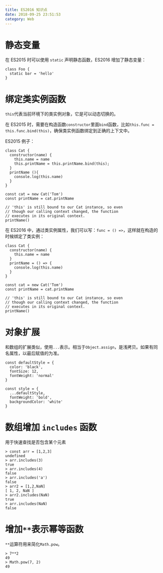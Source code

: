```yaml
---
title: ES2016 知识点
date: 2018-09-25 23:51:53
category: Web
---
```


# 静态变量

在 ES2015 时可以使用 `static` 声明静态函数，ES2016 增加了静态变量：

```
class Foo {
  static bar = 'hello'
}
```

<!-- more -->

# 绑定类实例函数

`this`代表当前环境下的类实例对象，它是可以动态切换的。

在 ES2015 时，需要在构造函数`constructor`里面`bind`函数，比如`this.func = this.func.bind(this)`，确保类实例函数绑定到正确的上下文中。

ES2015 例子：

```
class Cat {
  constructor(name) {
    this.name = name
    this.printName = this.printName.bind(this);
  }
  printName (){
    console.log(this.name)
  }
}

const cat = new Cat('Tom')
const printName = cat.printName

// 'this' is still bound to our Cat instance, so even
// though our calling context changed, the function
// executes in its original context.
printName()
```

在 ES2016 中，通过类实例属性，我们可以写：`func = () =>`，这样就在构造的时候绑定了类实例：

```
class Cat {
  constructor(name) {
    this.name = name
  }
  printName = () => {
    console.log(this.name)
  }
}

const cat = new Cat('Tom')
const printName = cat.printName

// 'this' is still bound to our Cat instance, so even
// though our calling context changed, the function
// executes in its original context.
printName()
```

# 对象扩展

和数组的扩展类似，使用`...`表示。相当于`Object.assign`，是浅拷贝。如果有同名属性，以最后赋值的为准。

```
const defaultStyle = {
  color: 'black',
  fontSize: 12,
  fontWeight: 'normal'
}

const style = {
  ...defaultStyle,
  fontWeight: 'bold',
  backgroundColor: 'white'
}
```

# 数组增加 `includes` 函数

用于快速查找是否包含某个元素

```node
> const arr = [1,2,3]
undefined
> arr.includes(3)
true
> arr.includes(4)
false
> arr.includes('a')
false
> arr2 = [1,2,NaN]
[ 1, 2, NaN ]
> arr2.includes(NaN)
true
> arr.includes(NaN)
false
```

# 增加`**`表示幂等函数

`**`运算符用来简化`Math.pow`。

```
> 7**2
49
> Math.pow(7, 2)
49
```
